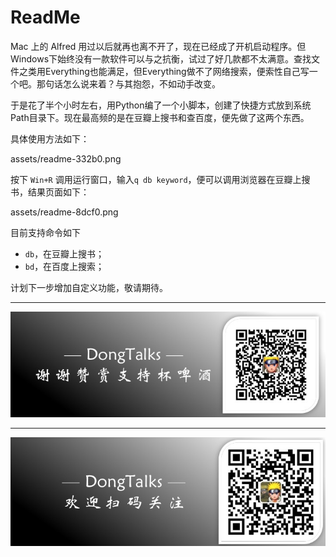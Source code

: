 # ReadMe

Mac 上的 Alfred 用过以后就再也离不开了，现在已经成了开机启动程序。但Windows下始终没有一款软件可以与之抗衡，试过了好几款都不太满意。查找文件之类用Everything也能满足，但Everything做不了网络搜索，便索性自己写一个吧。那句话怎么说来着？与其抱怨，不如动手改变。

于是花了半个小时左右，用Python编了一个小脚本，创建了快捷方式放到系统Path目录下。现在最高频的是在豆瓣上搜书和查百度，便先做了这两个东西。

具体使用方法如下：

assets/readme-332b0.png

按下 `Win+R` 调用运行窗口，输入`q db keyword`，便可以调用浏览器在豆瓣上搜书，结果页面如下：

assets/readme-8dcf0.png

目前支持命令如下

- `db`，在豆瓣上搜书；
- `bd`，在百度上搜索；

计划下一步增加自定义功能，敬请期待。

*****

![](/assets/Buy-me-beer.jpg)

*****

![](/assets/DongTalks.jpg)
